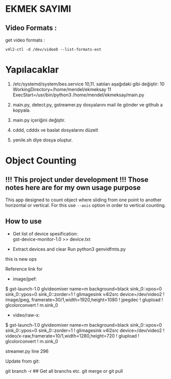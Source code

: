 # EKMEK SAYIMI

## Video Formats : 

get video formats : 
```
v4l2-ctl -d /dev/video0 --list-formats-ext
```

# Yapılacaklar


1. /etc/systemd/system/bes.service 
    10,11. satıları aşağıdaki gibi değiştir: 
    10 WorkingDirectory=/home/mendel/ekmeksay
    11 ExecStart=/usr/bin/python3 /home/mendel/ekmeksay/main.py

2. main.py, detect.py, gstreamer.py dosyalarını mail ile gönder ve github a kopyala.

3. main.py içeriğini değiştir. 

4. cddd, cdddx ve baslat dosyalarını düzelt

5. yenile.sh diye dosya oluştur.



# Object Counting  

## !!! This project under development !!! Those notes here are for my own usage purpose

This app designed to count object where sliding from one point to another horizontal or vertical. For this use `--axis` option in order to vertical counting.

## How to use

- Get list of device spesification:  
    gst-device-monitor-1.0 >> device.txt

- Extract devices and clear Run
    python3 genvidfmts.py

this is new ops

Reference link for

- image/jpef:

$ gst-launch-1.0 glvideomixer name=m background=black sink_0::xpos=0 sink_0::ypos=0 sink_0::zorder=1 ! glimagesink v4l2src device=/dev/video2 ! image/jpeg, framerate=30/1,width=1920,height=1080 ! jpegdec ! glupload ! glcolorconvert ! m.sink_0

- video/raw-x:

$ gst-launch-1.0 glvideomixer name=m background=black sink_0::xpos=0 sink_0::ypos=0 sink_0::zorder=1 ! glimagesink v4l2src device=/dev/video2 ! video/x-raw,framerate=10/1,width=1280,height=720 !  glupload ! glcolorconvert ! m.sink_0

streamer.py line 296

Update from git:

git branch -r   ## Get all branchs etc.
git merge or git pull
